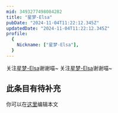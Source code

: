 ```yaml
---
mid: 3493277498084282
title: "星梦-Elsa"
pubDate: "2024-11-04T11:22:12.345Z"
updatedDate: "2024-11-04T11:22:12.345Z"
profile:
  {
    Nickname: ["星梦-Elsa"],
  }
---
```


关注[星梦-Elsa](https://space.bilibili.com/3493277498084282)谢谢喵~ 关注[星梦-Elsa](https://space.bilibili.com/3493277498084282)谢谢喵~

## 此条目有待补充
你可以在[这里](https://github.com/Yuhanawa/VTuber.ICU/edit/master/src/content/v/星梦-Elsa/index.md)编辑本文
